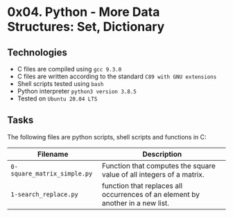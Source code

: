 # 0x04. Python - More Data Structures: Set, Dictionary

## Technologies
* C files are compiled using `gcc 9.3.0`
* C files are written according to the standard `C89 with GNU extensions`
* Shell scripts tested using `bash`
* Python interpreter `python3 version 3.8.5`
* Tested on `Ubuntu 20.04 LTS`

## Tasks
The following files are python scripts, shell scripts and functions in C:

| Filename | Description |
| -------- | ----------- |
| `0-square_matrix_simple.py` | Function that computes the square value of all integers of a matrix. |
| `1-search_replace.py` | function that replaces all occurrences of an element by another in a new list. |
